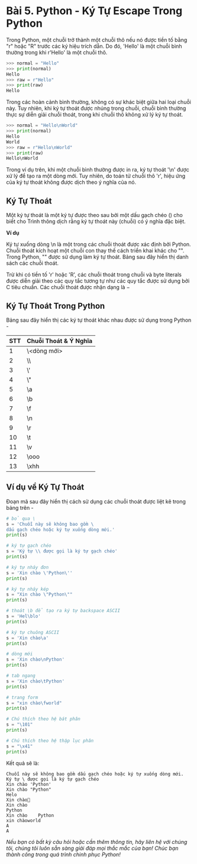# Bài 5. Python - Ký Tự Escape Trong Python

Trong Python, một chuỗi trở thành một chuỗi thô nếu nó được tiền tố bằng "r" hoặc "R" trước các ký hiệu trích dẫn. Do đó, 'Hello' là một chuỗi bình thường trong khi r'Hello' là một chuỗi thô.

```python
>>> normal = "Hello"
>>> print(normal)
Hello
>>> raw = r"Hello"
>>> print(raw)
Hello
```

Trong các hoàn cảnh bình thường, không có sự khác biệt giữa hai loại chuỗi này. Tuy nhiên, khi ký tự thoát được nhúng trong chuỗi, chuỗi bình thường thực sự diễn giải chuỗi thoát, trong khi chuỗi thô không xử lý ký tự thoát.

```python
>>> normal = "Hello\nWorld"
>>> print(normal)
Hello
World
>>> raw = r"Hello\nWorld"
>>> print(raw)
Hello\nWorld
```

Trong ví dụ trên, khi một chuỗi bình thường được in ra, ký tự thoát '\n' được xử lý để tạo ra một dòng mới. Tuy nhiên, do toán tử chuỗi thô 'r', hiệu ứng của ký tự thoát không được dịch theo ý nghĩa của nó.

## Ký Tự Thoát

Một ký tự thoát là một ký tự được theo sau bởi một dấu gạch chéo (\) cho biết cho Trình thông dịch rằng ký tự thoát này (chuỗi) có ý nghĩa đặc biệt.

**Ví dụ**

Ký tự xuống dòng \n là một trong các chuỗi thoát được xác định bởi Python. Chuỗi thoát kích hoạt một chuỗi con thay thế cách triển khai khác cho "\". Trong Python, "\" được sử dụng làm ký tự thoát. Bảng sau đây hiển thị danh sách các chuỗi thoát.

Trừ khi có tiền tố 'r' hoặc 'R', các chuỗi thoát trong chuỗi và byte literals được diễn giải theo các quy tắc tương tự như các quy tắc được sử dụng bởi C tiêu chuẩn. Các chuỗi thoát được nhận dạng là −

## Ký Tự Thoát Trong Python

Bảng sau đây hiển thị các ký tự thoát khác nhau được sử dụng trong Python -

| STT | Chuỗi Thoát & Ý Nghĩa |
| --- | --------------------- |
| 1   | \\<dòng mới>          |
| 2   | \\\\                  |
| 3   | \\'                   |
| 4   | \\"                   |
| 5   | \\a                   |
| 6   | \\b                   |
| 7   | \\f                   |
| 8   | \\n                   |
| 9   | \\r                   |
| 10  | \\t                   |
| 11  | \\v                   |
| 12  | \\ooo                 |
| 13  | \\xhh                 |

## Ví dụ về Ký Tự Thoát

Đoạn mã sau đây hiển thị cách sử dụng các chuỗi thoát được liệt kê trong bảng trên -

```python
# bỏ qua \
s = 'Chuỗi này sẽ không bao gồm \
dấu gạch chéo hoặc ký tự xuống dòng mới.'
print(s)

# ký tự gạch chéo
s = 'Ký tự \\ được gọi là ký tự gạch chéo'
print(s)

# ký tự nháy đơn
s = 'Xin chào \'Python\''
print(s)

# ký tự nháy kép
s = "Xin chào \"Python\""
print(s)

# thoát \b để tạo ra ký tự backspace ASCII
s = 'Hel\blo'
print(s)

# ký tự chuông ASCII
s = 'Xin chào\a'
print(s)

# dòng mới
s = 'Xin chào\nPython'
print(s)

# tab ngang
s = 'Xin chào\tPython'
print(s)

# trang form
s = "xin chào\fworld"
print(s)

# Chú thích theo hệ bát phân
s = "\101"
print(s)

# Chú thích theo hệ thập lục phân
s = "\x41"
print(s)
```

Kết quả sẽ là:

```
Chuỗi này sẽ không bao gồm dấu gạch chéo hoặc ký tự xuống dòng mới.
Ký tự \ được gọi là ký tự gạch chéo
Xin chào 'Python'
Xin chào "Python"
Helo
Xin chào
Xin chào
Python
Xin chào	Python
xin chàoworld
A
A
```

*Nếu bạn có bất kỳ câu hỏi hoặc cần thêm thông tin, hãy liên hệ với chúng tôi, chúng tôi luôn sẵn sàng giải đáp mọi thắc mắc của bạn! Chúc bạn thành công trong quá trình chinh phục Python!*